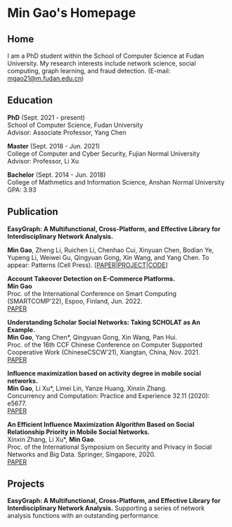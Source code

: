 # Min Gao's Homepage
## Home
I am a PhD student within the School of Computer Science at Fudan University. My research interests include network science, social computing, graph learning, and fraud detection. (E-mail: mgao21@m.fudan.edu.cn)

## Education

**PhD** (Sept. 2021 - present)  
School of Computer Science, Fudan University  
Advisor: Associate Professor, Yang Chen

**Master** (Sept. 2018 - Jun. 2021)  
College of Computer and Cyber Security, Fujian Normal University  
Advisor: Professor, Li Xu

**Bachelor** (Sept. 2014 - Jun. 2018)  
College of Mathmetics and Information Science, Anshan Normal University  
GPA: 3.93

## Publication

**EasyGraph: A Multifunctional, Cross-Platform, and Effective Library for Interdisciplinary Network Analysis.**

**Min Gao**, Zheng Li, Ruichen Li, Chenhao Cui, Xinyuan Chen, Bodian Ye, Yupeng Li, Weiwei Gu, Qingyuan Gong, Xin Wang, and Yang Chen.
To appear: Patterns (Cell Press).
[[PAPER](https://www.cell.com/patterns/pdf/S2666-3899(23)00218-0.pdf)|[PROJECT](https://easy-graph.github.io/)|[CODE](https://github.com/easy-graph/Easy-Graph)]

**Account Takeover Detection on E-Commerce Platforms.**  
**Min Gao**  
Proc. of the International Conference on Smart Computing (SMARTCOMP'22), Espoo, Finland, Jun. 2022.  
[PAPER](https://ieeexplore.ieee.org/abstract/document/9821104)

**Understanding Scholar Social Networks: Taking SCHOLAT as An Example.**  
**Min Gao**, Yang Chen*, Qingyuan Gong, Xin Wang, Pan Hui.  
Proc. of the 16th CCF Chinese Conference on Computer Supported Cooperative Work (ChineseCSCW’21), Xiangtan, China, Nov. 2021.  
[PAPER](https://user.informatik.uni-goettingen.de/~ychen/papers/SCHOLAT-ChineseCSCW21.pdf)

**Influence maximization based on activity degree in mobile social networks.**  
**Min Gao**, Li Xu*, Limei Lin, Yanze Huang, Xinxin Zhang.  
Concurrency and Computation: Practice and Experience 32.11 (2020): e5677.  
[PAPER](https://onlinelibrary.wiley.com/doi/abs/10.1002/cpe.5677)
  
**An Efficient Influence Maximization Algorithm Based on Social Relationship Priority in Mobile Social Networks.**  
Xinxin Zhang, Li Xu*, **Min Gao**.  
Proc. of the International Symposium on Security and Privacy in Social Networks and Big Data. Springer, Singapore, 2020.  
[PAPER](https://link.springer.com/chapter/10.1007/978-981-15-9031-3_15)
  
## Projects
**EasyGraph: A Multifunctional, Cross-Platform, and Effective Library for Interdisciplinary Network Analysis.**
Supporting a series of network analysis functions with an outstanding performance. 

